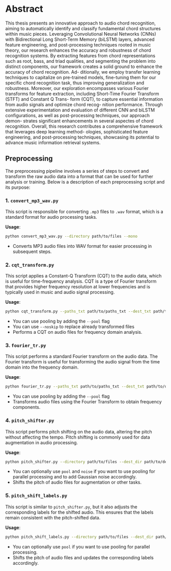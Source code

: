 # Abstract

This thesis presents an innovative approach to audio chord recognition, aiming to
automatically identify and classify fundamental chord structures within music pieces.
Leveraging Convolutional Neural Networks (CNNs) with Bidirectional Long Short-Term
Memory (biLSTM) layers, advanced feature engineering, and post-processing techniques
rooted in music theory, our research enhances the accuracy and robustness of chord
recognition systems. By extracting features from chord representations such as root,
bass, and triad qualities, and segmenting the problem into distinct components, our
framework creates a solid ground to enhance the accuracy of chord recognition. Ad-
ditionally, we employ transfer learning techniques to capitalize on pre-trained models,
fine-tuning them for our specific chord recognition task, thus improving generalization
and robustness. Moreover, our exploration encompasses various Fourier transforms for
feature extraction, including Short-Time Fourier Transform (STFT) and Constant Q Trans-
form (CQT), to capture essential information from audio signals and optimize chord recog-
nition performance. Through extensive experimentation and evaluation of different CNN
and biLSTM configurations, as well as post-processing techniques, our approach demon-
strates significant enhancements in several aspectes of chord recognition. Overall, this
research contributes a comprehensive framework that leverages deep learning method-
ologies, sophisticated feature engineering, and post-processing techniques, showcasing
its potential to advance music information retrieval systems.

## Preprocessing

The preprocessing pipeline involves a series of steps to convert and transform the raw audio data into a format that can be used for further analysis or training. Below is a description of each preprocessing script and its purpose:

### 1. `convert_mp3_wav.py`
This script is responsible for converting `.mp3` files to `.wav` format, which is a standard format for audio processing tasks.

**Usage**:
```bash
python convert_mp3_wav.py --directory path/to/files --mono
```

* Converts MP3 audio files into WAV format for easier processing in subsequent steps.

### 2. `cqt_transform.py`
This script applies a Constant-Q Transform (CQT) to the audio data, which is useful for time-frequency analysis. CQT is a type of Fourier transform that provides higher frequency resolution at lower frequencies and is typically used in music and audio signal processing.

**Usage**:
```bash
python cqt_transform.py --paths_txt path/to/paths_txt --dest_txt path/to/destination_txt 
 ```

* You can use pooling by adding the `--pool` flag
* You can use `--noskip` to replace already transformed files
* Performs a CQT on audio files for frequency domain analysis.

### 3. `fourier_tr.py`
This script performs a standard Fourier transform on the audio data. The Fourier transform is useful for transforming the audio signal from the time domain into the frequency domain.

**Usage**:
```bash
python fourier_tr.py --paths_txt path/to/paths_txt --dest_txt path/to/destination_txt 
```

* You can use pooling by adding the `--pool` flag
* Transforms audio files using the Fourier Transform to obtain frequency components.

### 4. `pitch_shifter.py`
This script performs pitch shifting on the audio data, altering the pitch without affecting the tempo. Pitch shifting is commonly used for data augmentation in audio processing.

**Usage**:
```bash
python pitch_shifter.py --directory path/to/files --dest_dir path/to/destination --n_steps 5 --pool --noise
```
* You can optionally use `pool` and `noise` if you want to use pooling for parallel processing and to add Gaussian noise accordingly.
* Shifts the pitch of audio files for augmentation or other tasks.

### 5. `pitch_shift_labels.py`
This script is similar to `pitch_shifter.py`, but it also adjusts the corresponding labels for the shifted audio. This ensures that the labels remain consistent with the pitch-shifted data.

**Usage**:
```bash
python pitch_shift_labels.py --directory path/to/files --dest_dir path/to/destination --n_steps 5 --pool
```
* You can optionally use `pool` if you want to use pooling for parallel processing.
* Shifts the pitch of audio files and updates the corresponding labels accordingly.

